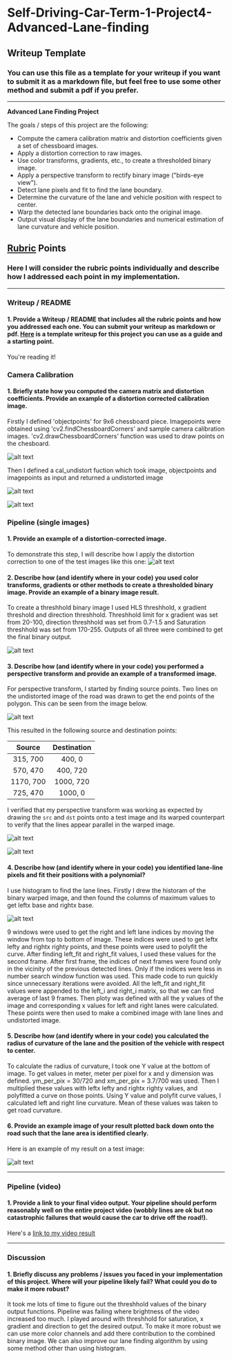 # Self-Driving-Car-Term-1-Project4-Advanced-Lane-finding
## Writeup Template

### You can use this file as a template for your writeup if you want to submit it as a markdown file, but feel free to use some other method and submit a pdf if you prefer.

---

**Advanced Lane Finding Project**

The goals / steps of this project are the following:

* Compute the camera calibration matrix and distortion coefficients given a set of chessboard images.
* Apply a distortion correction to raw images.
* Use color transforms, gradients, etc., to create a thresholded binary image.
* Apply a perspective transform to rectify binary image ("birds-eye view").
* Detect lane pixels and fit to find the lane boundary.
* Determine the curvature of the lane and vehicle position with respect to center.
* Warp the detected lane boundaries back onto the original image.
* Output visual display of the lane boundaries and numerical estimation of lane curvature and vehicle position.

[//]: # (Image References)

[image1]: output_images/Capture.jpg "Image with Lane lines detected"
[image2]: output_images/Capture2.jpg "Histogram"
[image3]: output_images/Capture3.jpg "Binary Warped Image"
[image4]: output_images/Capture4.jpg "Warp Example"
[image5]: output_images/Capture5.jpg "Lines drawn to get source points for warping"
[image6]: output_images/Capture6.jpg "Binary output"
[image7]: output_images/Capture7.jpg "Undistorted road Image"
[image8]: output_images/Capture8.jpg "Distorted chessboard image"
[image9]: output_images/Capture9.jpg "Undistorted chessboard image"
[image10]: output_images/Capture10.jpg "Points drawn on chessboard"
[video1]: project4_video.mp4 "Video"

## [Rubric](https://review.udacity.com/#!/rubrics/571/view) Points

### Here I will consider the rubric points individually and describe how I addressed each point in my implementation.  

---

### Writeup / README

#### 1. Provide a Writeup / README that includes all the rubric points and how you addressed each one.  You can submit your writeup as markdown or pdf.  [Here](https://github.com/udacity/CarND-Advanced-Lane-Lines/blob/master/writeup_template.md) is a template writeup for this project you can use as a guide and a starting point.  

You're reading it!

### Camera Calibration

#### 1. Briefly state how you computed the camera matrix and distortion coefficients. Provide an example of a distortion corrected calibration image.

Firstly I defined 'objectpoints' for 9x6 chessboard piece. Imagepoints were obtained using 'cv2.findChessboardCorners' and sample camera calibration images. 'cv2.drawChessboardCorners' function was used to draw points on the chesboard. 

![alt text][image10]

Then I defined a cal_undistort fuction which took image, objectpoints and imagepoints as input and returned a undistorted image

![alt text][image8]

![alt text][image9]

### Pipeline (single images)

#### 1. Provide an example of a distortion-corrected image.

To demonstrate this step, I will describe how I apply the distortion correction to one of the test images like this one:
![alt text][image7]

#### 2. Describe how (and identify where in your code) you used color transforms, gradients or other methods to create a thresholded binary image.  Provide an example of a binary image result.

To create a threshhold binary image I used HLS threshhold, x gradient threshold and direction threshhold. Threshhold limit for x gradient was set from 20-100, direction threshhold was set from 0.7-1.5 and Saturation threshhold was set from 170-255. Outputs of all three were combined to get the final binary output.

![alt text][image6]

#### 3. Describe how (and identify where in your code) you performed a perspective transform and provide an example of a transformed image.

For perspective transform, I started by finding source points. Two lines on the undistorted image of the road was drawn to get the end points of the polygon. This can be seen from the image below.

![alt text][image5]

This resulted in the following source and destination points:

| Source        | Destination   | 
|:-------------:|:-------------:| 
| 315, 700      | 400, 0        | 
| 570, 470      | 400, 720      |
| 1170, 700     | 1000, 720      |
| 725, 470      | 1000, 0        |

I verified that my perspective transform was working as expected by drawing the `src` and `dst` points onto a test image and its warped counterpart to verify that the lines appear parallel in the warped image.

![alt text][image4]

![alt text][image3]

#### 4. Describe how (and identify where in your code) you identified lane-line pixels and fit their positions with a polynomial?

I use histogram to find the lane lines. Firstly I drew the historam of the binary warped image, and then found the columns of maximum values to get leftx base and rightx base. 

![alt text][image2]

9 windows were used to get the right and left lane indices by moving the window from top to bottom of image. These indices were used to get leftx lefty and rightx righty points, and these points were used to polyfit the curve. After finding left_fit and right_fit values, I used these values for the second frame. After first frame, the indices of next frames were found only in the vicinity of the previous detected lines. Only if the indices were less in number search window function was used. This made code to run quickly since unnecessary iterations were avoided. All the left_fit and right_fit values were appended to the left_i and right_i matrix, so that we can find average of last 9 frames. Then ploty was defined with all the y values of the image and corresponding x values for left and right lanes were calculated. These points were then used to make a combined image with lane lines and undistorted image. 

#### 5. Describe how (and identify where in your code) you calculated the radius of curvature of the lane and the position of the vehicle with respect to center.

To calculate the radius of curvature, I took one Y value at the bottom of image. To get values in meter, meter per pixel for x and y dimension was defined. ym_per_pix = 30/720 and xm_per_pix = 3.7/700 was used. Then I multiplied these values with leftx lefty and rightx righty values, and polyfitted a curve on those points. Using Y value and polyfit curve values, I calculated left and right line curvature. Mean of these values was taken to get road curvature. 

#### 6. Provide an example image of your result plotted back down onto the road such that the lane area is identified clearly.

Here is an example of my result on a test image:

![alt text][image1]

---

### Pipeline (video)

#### 1. Provide a link to your final video output.  Your pipeline should perform reasonably well on the entire project video (wobbly lines are ok but no catastrophic failures that would cause the car to drive off the road!).

Here's a [link to my video result](project4_video.mp4)

---

### Discussion

#### 1. Briefly discuss any problems / issues you faced in your implementation of this project.  Where will your pipeline likely fail?  What could you do to make it more robust?

It took me lots of time to figure out the threshhold values of the binary output functions. Pipeline was failing where brightness of the video increased too much. I played around with threshhold for saturation, x gradient and direction to get the desired output. To make it more robust we can use more color channels and add there contribution to the combined binary image. We can also improve our lane finding algorithm by using some method other than using histogram.
